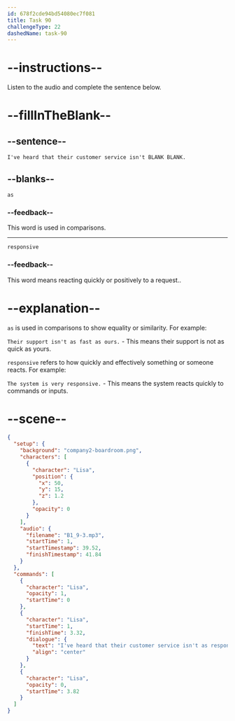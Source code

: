 ```yaml
---
id: 678f2cde94bd54080ec7f081
title: Task 90
challengeType: 22
dashedName: task-90
---
```


<!-- (audio) Lisa: I've heard that their customer service isn't as responsive. -->

# --instructions--

Listen to the audio and complete the sentence below.

# --fillInTheBlank--

## --sentence--

`I've heard that their customer service isn't BLANK BLANK.`

## --blanks--

`as`

### --feedback--

This word is used in comparisons.

---

`responsive`

### --feedback--

This word means reacting quickly or positively to a request..

# --explanation--

`as` is used in comparisons to show equality or similarity. For example:

`Their support isn't as fast as ours.` - This means their support is not as quick as yours.

`responsive` refers to how quickly and effectively something or someone reacts. For example:

`The system is very responsive.` - This means the system reacts quickly to commands or inputs.

# --scene--

```json
{
  "setup": {
    "background": "company2-boardroom.png",
    "characters": [
      {
        "character": "Lisa",
        "position": {
          "x": 50,
          "y": 15,
          "z": 1.2
        },
        "opacity": 0
      }
    ],
    "audio": {
      "filename": "B1_9-3.mp3",
      "startTime": 1,
      "startTimestamp": 39.52,
      "finishTimestamp": 41.84
    }
  },
  "commands": [
    {
      "character": "Lisa",
      "opacity": 1,
      "startTime": 0
    },
    {
      "character": "Lisa",
      "startTime": 1,
      "finishTime": 3.32,
      "dialogue": {
        "text": "I've heard that their customer service isn't as responsive.",
        "align": "center"
      }
    },
    {
      "character": "Lisa",
      "opacity": 0,
      "startTime": 3.82
    }
  ]
}
```
